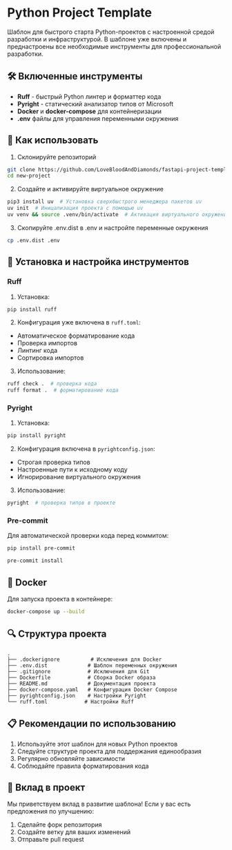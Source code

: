 # Python Project Template

Шаблон для быстрого старта Python-проектов с настроенной средой разработки и инфраструктурой. В шаблоне уже включены и преднастроены все необходимые инструменты для профессиональной разработки.

## 🛠 Включенные инструменты

- **Ruff** - быстрый Python линтер и форматтер кода
- **Pyright** - статический анализатор типов от Microsoft
- **Docker** и **docker-compose** для контейнеризации
- **.env** файлы для управления переменными окружения

## 📝 Как использовать

1. Склонируйте репозиторий
```bash
git clone https://github.com/LoveBloodAndDiamonds/fastapi-project-template.git new-project
cd new-project
```

2. Создайте и активируйте виртуальное окружение
```bash
pip3 install uv  # Установка сверхбыстрого менеджера пакетов uv
uv init  # Иницализация проекта с помощью uv
uv venv && source .venv/bin/activate  # Активация виртуального окружения
```

3. Скопируйте .env.dist в .env и настройте переменные окружения
```bash
cp .env.dist .env
```

## 🔧 Установка и настройка инструментов

### Ruff

1. Установка:
```bash
pip install ruff
```

2. Конфигурация уже включена в `ruff.toml`:
- Автоматическое форматирование кода
- Проверка импортов
- Линтинг кода
- Сортировка импортов

3. Использование:
```bash
ruff check .  # проверка кода
ruff format .  # форматирование кода
```

### Pyright

1. Установка:
```bash
pip install pyright
```

2. Конфигурация включена в `pyrightconfig.json`:
- Строгая проверка типов
- Настроенные пути к исходному коду
- Игнорирование виртуального окружения

3. Использование:
```bash
pyright  # проверка типов в проекте
```

### Pre-commit

Для автоматической проверки кода перед коммитом:

```bash
pip install pre-commit
```

```bash
pre-commit install
```

## 🐳 Docker

Для запуска проекта в контейнере:

```bash
docker-compose up --build
```

## 🔍 Структура проекта

```
.
├── .dockerignore          # Исключения для Docker
├── .env.dist             # Шаблон переменных окружения
├── .gitignore            # Исключения для Git
├── Dockerfile            # Сборка Docker образа
├── README.md             # Документация проекта
├── docker-compose.yaml   # Конфигурация Docker Compose
├── pyrightconfig.json    # Настройки Pyright
└── ruff.toml            # Настройки Ruff
```

## 📋 Рекомендации по использованию

1. Используйте этот шаблон для новых Python проектов
2. Следуйте структуре проекта для поддержания единообразия
3. Регулярно обновляйте зависимости
4. Соблюдайте правила форматирования кода

## 🤝 Вклад в проект

Мы приветствуем вклад в развитие шаблона! Если у вас есть предложения по улучшению:

1. Сделайте форк репозитория
2. Создайте ветку для ваших изменений
3. Отправьте pull request
